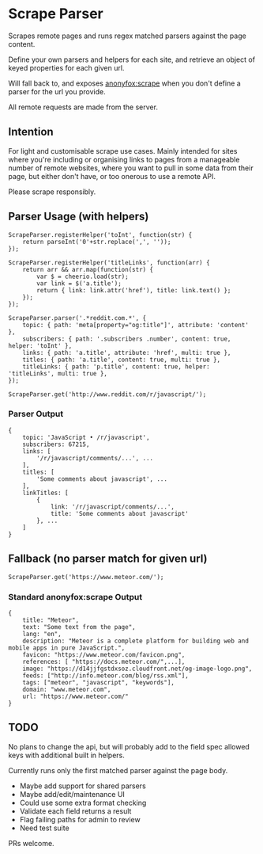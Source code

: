 # Scrape Parser

Scrapes remote pages and runs regex matched parsers against the page content.

Define your own parsers and helpers for each site, and retrieve an object of keyed properties for each given url.

Will fall back to, and exposes [anonyfox:scrape](https://atmospherejs.com/anonyfox/scrape) when you don't define a parser for the url you provide.

All remote requests are made from the server.

## Intention

For light and customisable scrape use cases. Mainly intended for sites where you're including or organising links to pages from a manageable number of remote websites, where you want to pull in some data from their page, but either don't have, or too onerous to use a remote API.

Please scrape responsibly.

## Parser Usage (with helpers)
```
ScrapeParser.registerHelper('toInt', function(str) {
	return parseInt('0'+str.replace(',', ''));
});

ScrapeParser.registerHelper('titleLinks', function(arr) {
	return arr && arr.map(function(str) {
		var $ = cheerio.load(str);
		var link = $('a.title');
		return { link: link.attr('href'), title: link.text() };
	});
});

ScrapeParser.parser('.*reddit.com.*', {
	topic: { path: 'meta[property="og:title"]', attribute: 'content' },
	subscribers: { path: '.subscribers .number', content: true, helper: 'toInt' },
	links: { path: 'a.title', attribute: 'href', multi: true },
	titles: { path: 'a.title', content: true, multi: true },
	titleLinks: { path: 'p.title', content: true, helper: 'titleLinks', multi: true },
});

ScrapeParser.get('http://www.reddit.com/r/javascript/');
```
### Parser Output
```
{ 
	topic: 'JavaScript • /r/javascript',
	subscribers: 67215,
	links: [
		'/r/javascript/comments/...', ...
	],
	titles: [
		'Some comments about javascript', ...
	],
	linkTitles: [
		{
			link: '/r/javascript/comments/...',
			title: 'Some comments about javascript'
		}, ...
	]
}
```

## Fallback (no parser match for given url)
```
ScrapeParser.get('https://www.meteor.com/');
```
### Standard anonyfox:scrape Output
```
{
	title: "Meteor",
	text: "Some text from the page",
	lang: "en",
	description: "Meteor is a complete platform for building web and mobile apps in pure JavaScript.",
	favicon: "https://www.meteor.com/favicon.png",
	references: [ "https://docs.meteor.com/",...],
	image: "https://d14jjfgstdxsoz.cloudfront.net/og-image-logo.png",
	feeds: ["http://info.meteor.com/blog/rss.xml"],
	tags: ["meteor", "javascript", "keywords"],
	domain: "www.meteor.com",
	url: "https://www.meteor.com/"
}
```

## TODO

No plans to change the api, but will probably add to the field spec allowed keys with additional built in helpers.

Currently runs only the first matched parser against the page body.

* Maybe add support for shared parsers
* Maybe add/edit/maintenance UI
* Could use some extra format checking
* Validate each field returns a result
* Flag failing paths for admin to review
* Need test suite

PRs welcome.